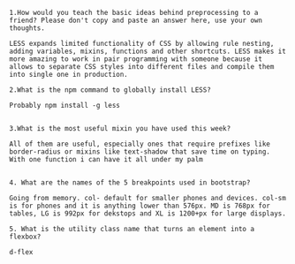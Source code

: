 
    1.How would you teach the basic ideas behind preprocessing to a friend? Please don't copy and paste an answer here, use your own thoughts.

    LESS expands limited functionality of CSS by allowing rule nesting, adding variables, mixins, functions and other shortcuts. LESS makes it more amazing to work in pair programming with someone because it allows to separate CSS styles into different files and compile them into single one in production.

    2.What is the npm command to globally install LESS?

    Probably npm install -g less


    3.What is the most useful mixin you have used this week?

    All of them are useful, especially ones that require prefixes like border-radius or mixins like text-shadow that save time on typing. With one function i can have it all under my palm
    

    4. What are the names of the 5 breakpoints used in bootstrap?

    Going from memory. col- default for smaller phones and devices. col-sm is for phones and it is anything lower than 576px. MD is 768px for tables, LG is 992px for dekstops and XL is 1200+px for large displays.
    
    5. What is the utility class name that turns an element into a flexbox?

    d-flex
